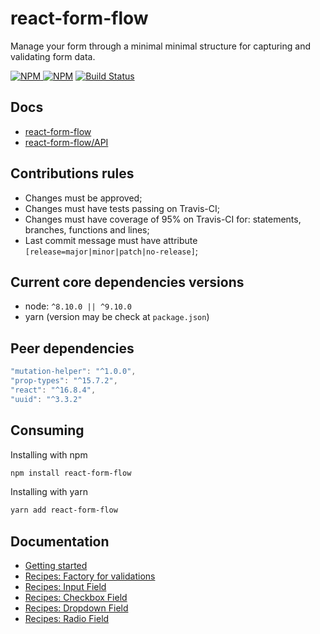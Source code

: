 # react-form-flow

Manage your form through a minimal minimal structure for capturing and validating form data.

[![NPM](https://img.shields.io/npm/v/react-form-flow.svg?style=flat-square) ![NPM](https://img.shields.io/npm/dm/react-form-flow.svg?style=flat-square)](https://www.npmjs.com/package/react-form-flow)
[![Build Status](https://img.shields.io/travis/daniloster/react-form-flow/master.svg?style=flat-square)](https://travis-ci.org/daniloster/react-form-flow)

## Docs

- [react-form-flow](https://github.com/daniloster/react-form-flow/blob/master/README.md)
- [react-form-flow/API](https://github.com/daniloster/react-form-flow/blob/master/API.md)

## Contributions rules

- Changes must be approved;
- Changes must have tests passing on Travis-CI;
- Changes must have coverage of 95% on Travis-CI for: statements, branches, functions and lines;
- Last commit message must have attribute `[release=major|minor|patch|no-release]`;

## Current core dependencies versions

- node: `^8.10.0 || ^9.10.0`
- yarn (version may be check at `package.json`)

## Peer dependencies

```js static
"mutation-helper": "^1.0.0",
"prop-types": "^15.7.2",
"react": "^16.8.4",
"uuid": "^3.3.2"
```

## Consuming

Installing with npm

```bash
npm install react-form-flow
```

Installing with yarn

```bash
yarn add react-form-flow
```

## Documentation

- [Getting started](https://github.com/daniloster/react-form-flow/blob/master/markdown/GETTING_STARTED.md)
- [Recipes: Factory for validations](https://github.com/daniloster/react-form-flow/blob/master/markdown/RECIPES_VALIDATIONS.md)
- [Recipes: Input Field](https://github.com/daniloster/react-form-flow/blob/master/markdown/RECIPES_INPUT.md)
- [Recipes: Checkbox Field](https://github.com/daniloster/react-form-flow/blob/master/markdown/RECIPES_CHECKBOX.md)
- [Recipes: Dropdown Field](https://github.com/daniloster/react-form-flow/blob/master/markdown/RECIPES_DROPDOWN.md)
- [Recipes: Radio Field](https://github.com/daniloster/react-form-flow/blob/master/markdown/RECIPES_RADIO.md)

